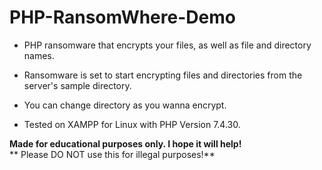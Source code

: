 # PHP-RansomWhere-Demo

 - PHP ransomware that encrypts your files, as well as file and
   directory names. 
   
 - Ransomware is set to start encrypting files and
   directories from the server's sample directory. 
   
 
 - You can change
   directory as you wanna encrypt.
 -  Tested on XAMPP for Linux  with PHP Version 7.4.30.
 
**Made for educational purposes only. I hope it will help!** </br>
** Please DO NOT use this for illegal purposes!** 
